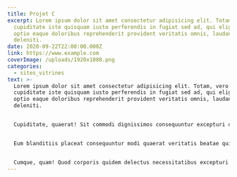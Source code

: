 ```yaml
---
title: Projet C
excerpt: Lorem ipsum dolor sit amet consectetur adipisicing elit. Totam, vero
  cupiditate iste quisquam iusto perferendis in fugiat sed ad, qui eligendi
  optio eaque doloribus reprehenderit provident veritatis omnis, laudantium
  deleniti.
date: 2020-09-22T22:00:00.000Z
link: https://www.example.com
coverImage: /uploads/1920x1080.png
categories:
  - sites_vitrines
text: >-
  Lorem ipsum dolor sit amet consectetur adipisicing elit. Totam, vero
  cupiditate iste quisquam iusto perferendis in fugiat sed ad, qui eligendi
  optio eaque doloribus reprehenderit provident veritatis omnis, laudantium
  deleniti.


  Cupiditate, quaerat! Sit commodi dignissimos consequuntur excepturi quam id nemo rerum sint earum tenetur illo, tempore minus laudantium officiis? Minus iusto sint veritatis repudiandae ipsum, eligendi ea eius assumenda deserunt!


  Eum blanditiis placeat consequuntur modi quaerat veritatis beatae quisquam, quos maxime, incidunt ipsum esse qui debitis ratione? Eius dignissimos cupiditate nisi eum, nihil voluptate, voluptas dolores unde ipsam eveniet minima.


  Cumque, quam! Quod corporis quidem delectus necessitatibus excepturi veniam magni minus error cum architecto nobis aut pariatur quaerat vel, odit quas eos vero distinctio doloribus quo veritatis, libero explicabo. Tenetur!
---
```

